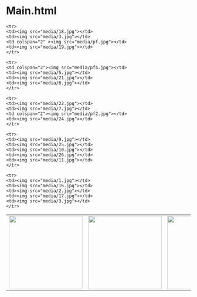 # Main.html

<!DOCTYPE html>
<html>
<head>
<title>Priends</title>
<style>
img {
    height: 200px;
}

table {
    width: 100%;
    text-align: center;
}

td {
    width: 20%;
}

td img {
    width: 100%;
    opacity: 0.7;
}

td img:hover {
    opacity: 1.0;
}
</style>
</head>
<body>
<table>
    <tr>
    <td><img src="media/1.jpg"></td>
    <td><img src="media/16.jpg"></td>
    <td><img src="media/2.jpg"></td>
    <td colspan="2"><img src="media/pf3.jpg"></td>
    </tr>

    <tr>
    <td><img src="media/18.jpg"></td>
    <td><img src="media/3.jpg"></td>
    <td colspan="2" ><img src="media/pf.jpg"></td>
    <td><img src="media/19.jpg"></td>
    </tr>

    <tr>
    <td colspan="2"><img src="media/pf4.jpg"></td>
    <td><img src="media/5.jpg"></td>
    <td><img src="media/21.jpg"></td>
    <td><img src="media/6.jpg"></td>
    </tr>

    <tr>
    <td><img src="media/22.jpg"></td>
    <td><img src="media/7.jpg"></td>
    <td colspan="2"><img src="media/pf2.jpg"></td>
    <td><img src="media/24.jpg"></td>
    </tr>

    <tr>
    <td><img src="media/9.jpg"></td>
    <td><img src="media/25.jpg"></td>
    <td><img src="media/10.jpg"></td>
    <td><img src="media/26.jpg"></td>
    <td><img src="media/11.jpg"></td>
    </tr>

    <tr>
    <td><img src="media/1.jpg"></td>
    <td><img src="media/16.jpg"></td>
    <td><img src="media/2.jpg"></td>
    <td><img src="media/17.jpg"></td>
    <td><img src="media/3.jpg"></td>
    </tr>
</table>
</body>
</html>
